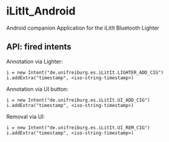 iLitIt_Android
==============

Android companion Application for the iLitIt Bluetooth Lighter

## API: fired intents

Annotation via Lighter:

    i = new Intent("de.unifreiburg.es.iLitIt.LIGHTER_ADD_CIG")
    i.addExtra("timestamp", <iso-string-timestamp>)


Annotation via UI button:

    i = new Intent("de.unifreiburg.es.iLitIt.UI_ADD_CIG")
    i.addExtra("timestamp", <iso-string-timestamp>)

Removal via UI:

    i = new Intent("de.unifreiburg.es.iLitIt.UI_REM_CIG")
    i.addExtra("timestamp", <iso-string-timestamp>)


